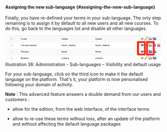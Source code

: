 #### Assigning the new sub-language {#assigning-the-new-sub-language}

Finally, you have re-defined your terms in your sub-language. The only step remaining is to assign it by default to all new users and all new courses. To do this, go back to the languages list and disable all other languages.

![](../../../assets/graficos41.png)Illustration 36: Administration - Sub-languages – Visibility and default usage

For your sub-language, click on the third icon to make it the default language on the platform. That&#039;s it, your platform is now personalised following your domain of activity.

**Note** : This advanced feature answers a double demand from our users and customers :

*   allow for the edition, from the web interface, of the interface terms

*   allow to re-use these terms without loss, after an update of the platform and without affecting the default language packages